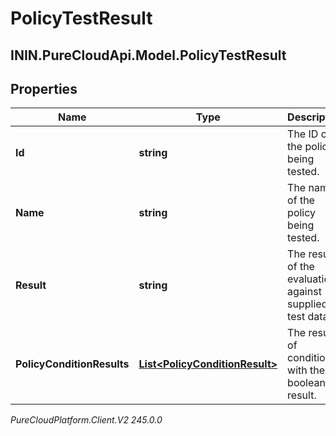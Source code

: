 # PolicyTestResult

## ININ.PureCloudApi.Model.PolicyTestResult

## Properties

|Name | Type | Description | Notes|
|------------ | ------------- | ------------- | -------------|
| **Id** | **string** | The ID of the policy being tested. | [optional] |
| **Name** | **string** | The name of the policy being tested. | [optional] |
| **Result** | **string** | The result of the evaluation against supplied test data. | [optional] |
| **PolicyConditionResults** | [**List&lt;PolicyConditionResult&gt;**](PolicyConditionResult) | The results of conditions, with their boolean result. | [optional] |



_PureCloudPlatform.Client.V2 245.0.0_
